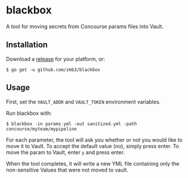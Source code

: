 # blackbox

A tool for moving secrets from Concourse params files into Vault.

## Installation

Download a [release](https://github.com/zmb3/blackbox/releases) for your platform, or:

```
$ go get -u github.com/zmb3/blackbox
```

## Usage

First, set the `VAULT_ADDR` and `VAULT_TOKEN` environment variables.

Run blackbox with:

```
$ blackbox -in params.yml -out sanitized.yml -path concourse/myteam/mypipeline
```

For each parameter, the tool will ask you whether or not you would like to move it
to Vault.  To accept the default value (no), simply press enter.  To move the param
to Vault, enter `y` and press enter.

When the tool completes, it will write a new YML file containing only the non-sensitive
Values that were not moved to vault.
